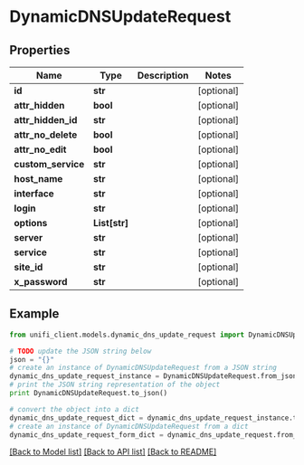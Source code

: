 # DynamicDNSUpdateRequest


## Properties

Name | Type | Description | Notes
------------ | ------------- | ------------- | -------------
**id** | **str** |  | [optional] 
**attr_hidden** | **bool** |  | [optional] 
**attr_hidden_id** | **str** |  | [optional] 
**attr_no_delete** | **bool** |  | [optional] 
**attr_no_edit** | **bool** |  | [optional] 
**custom_service** | **str** |  | [optional] 
**host_name** | **str** |  | [optional] 
**interface** | **str** |  | [optional] 
**login** | **str** |  | [optional] 
**options** | **List[str]** |  | [optional] 
**server** | **str** |  | [optional] 
**service** | **str** |  | [optional] 
**site_id** | **str** |  | [optional] 
**x_password** | **str** |  | [optional] 

## Example

```python
from unifi_client.models.dynamic_dns_update_request import DynamicDNSUpdateRequest

# TODO update the JSON string below
json = "{}"
# create an instance of DynamicDNSUpdateRequest from a JSON string
dynamic_dns_update_request_instance = DynamicDNSUpdateRequest.from_json(json)
# print the JSON string representation of the object
print DynamicDNSUpdateRequest.to_json()

# convert the object into a dict
dynamic_dns_update_request_dict = dynamic_dns_update_request_instance.to_dict()
# create an instance of DynamicDNSUpdateRequest from a dict
dynamic_dns_update_request_form_dict = dynamic_dns_update_request.from_dict(dynamic_dns_update_request_dict)
```
[[Back to Model list]](../README.md#documentation-for-models) [[Back to API list]](../README.md#documentation-for-api-endpoints) [[Back to README]](../README.md)


